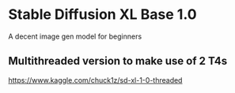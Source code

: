 # Stable Diffusion XL Base 1.0
A decent image gen model for beginners

## Multithreaded version to make use of 2 T4s
https://www.kaggle.com/chuck1z/sd-xl-1-0-threaded
